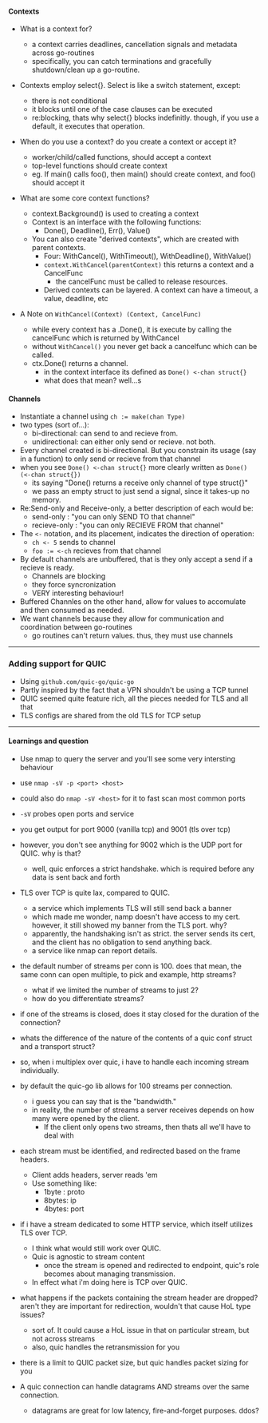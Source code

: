 #### Contexts
- What is a context for?
    - a context carries deadlines, cancellation signals and metadata across go-routines
    - specifically, you can catch terminations and gracefully shutdown/clean up a go-routine.

- Contexts employ select{}. Select is like a switch statement, except:
    - there is not conditional
    - it blocks until one of the case clauses can be executed
    - re:blocking, thats why select{} blocks indefinitly. though, if you use a default, it executes that operation.

- When do you use a context? do you create a context or accept it?
    - worker/child/called functions, should accept a context
    - top-level functions should create context
    - eg. If main() calls foo(), then main() should create context, and foo() should accept it

- What are some core context functions?
    - context.Background() is used to creating a context
    - Context is an interface with the following functions:
        - Done(), Deadline(), Err(), Value()
    - You can also create "derived contexts", which are created with parent contexts.
        - Four: WithCancel(), WithTimeout(), WithDeadline(), WithValue()
        - `context.WithCancel(parentContext)` this returns a context and a CancelFunc
            - the cancelFunc must be called to release resources.
        - Derived contexts can be layered. A context can have a timeout, a value, deadline, etc

- A Note on `WithCancel(Context) (Context, CancelFunc)`
    - while every context has a .Done(), it is execute by calling the cancelFunc which is returned by WithCancel
    - without `WithCancel()` you never get back a cancelfunc which can be called.
    - ctx.Done() returns a channel. 
        - in the context interface its defined as `Done() <-chan struct{}`
        - what does that mean? well...s

#### Channels
- Instantiate a channel using `ch := make(chan Type)`
- two types (sort of...):
    - bi-directional: can send to and recieve from.
    - unidirectional: can either only send or recieve. not both.
- Every channel created is bi-directional. But you constrain its usage (say in a function) to only send or recieve from that channel
- when you see `Done() <-chan struct{}` more clearly written as `Done() (<-chan struct{})`
    - its saying "Done() returns a receive only channel of type struct{}"
    - we pass an empty struct to just send a signal, since it takes-up no memory.
- Re:Send-only and Receive-only, a better description of each would be:
    - send-only     : "you can only SEND TO that channel"
    - recieve-only  : "you can only RECIEVE FROM that channel"
- The `<-` notation, and its placement, indicates the direction of operation:
    - `ch <- 5` sends to channel
    - `foo := <-ch` recieves from that channel
- By default channels are unbuffered, that is they only accept a send if a recieve is ready.
    - Channels are blocking
    - they force syncronization
    - VERY interesting behaviour!
- Buffered Channles on the other hand, allow for values to accomulate and then consumed as needed.
- We want channels because they allow for communication and coordination between go-routines
    - go routines can't return values. thus, they must use channels 


---
### Adding support for QUIC
- Using `github.com/quic-go/quic-go`
- Partly inspired by the fact that a VPN shouldn't be using a TCP tunnel
- QUIC seemed quite feature rich, all the pieces needed for TLS and all that
- TLS configs are shared from the old TLS for TCP setup

---
#### Learnings and question
- Use nmap to query the server and you'll see some very intersting behaviour
- use `nmap -sV -p <port> <host>`
- could also do `nmap -sV <host>` for it to fast scan most common ports
-  `-sV` probes open ports and service
- you get output for port 9000 (vanilla tcp) and 9001 (tls over tcp)
- however, you don't see anything for 9002 which is the UDP port for QUIC. why is that?
    - well, quic enforces a strict handshake. which is required before any data is sent back and forth
- TLS over TCP is quite lax, compared to QUIC.
    - a service which implements TLS will still send back a banner
    - which made me wonder, namp doesn't have access to my cert. however, it still showed my banner from the TLS port. why?
    - apparently, the handshaking isn't as strict. the server sends its cert, and the client has no obligation to send anything back.
    - a service like nmap can report details.

- the default number of streams per conn is 100. does that mean, the same conn can open multiple, to pick and example, http streams?
    - what if we limited the number of streams to just 2?
    - how do you differentiate streams?
- if one of the streams is closed, does it stay closed for the duration of the connection?
- whats the difference of the nature of the contents of a quic conf struct and a transport struct? 

- so, when i multiplex over quic, i have to handle each incoming stream individually.
- by default the quic-go lib allows for 100 streams per connection. 
    - i guess you can say that is the "bandwidth." 
    - in reality, the number of streams a server receives depends on how many were opened by the client.
        - If the client only opens two streams, then thats all we'll have to deal with
- each stream must be identified, and redirected based on the frame headers. 
    - Client adds headers, server reads 'em
    - Use something like: 
        - 1byte : proto
        - 8bytes: ip
        - 4bytes: port
- if i have a stream dedicated to some HTTP service, which itself utilizes TLS over TCP.
    - I think what would still work over QUIC. 
    - Quic is agnostic to stream content
        - once the stream is opened and redirected to endpoint, quic's role becomes about managing transmission. 
    - In effect what i'm doing here is TCP over QUIC.
- what happens if the packets containing the stream header are dropped? aren't they are important for redirection, wouldn't that cause HoL type issues?
    - sort of. It could cause a HoL issue in that on particular stream, but not across streams
    - also, quic handles the retransmission for you
- there is a limit to QUIC packet size, but quic handles packet sizing for you
- A quic connection can handle datagrams AND streams over the same connection.
    - datagrams are great for low latency, fire-and-forget purposes. ddos?